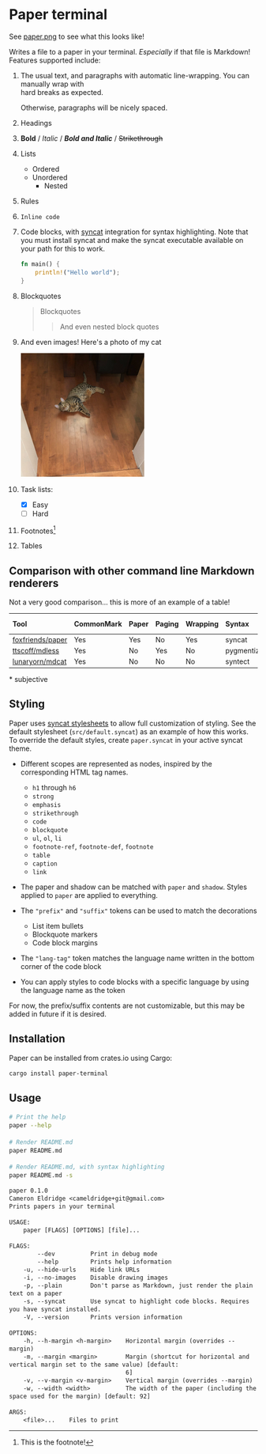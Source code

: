 [syncat]: https://github.com/foxfriends/syncat
[syncat stylesheets]: https://github.com/foxfriends/syncat-themes
[foxfriends/paper]: https://github.com/foxfriends/paper
[ttscoff/mdless]: https://github.com/ttscoff/mdless
[lunaryorn/mdcat]: https://github.com/lunaryorn/mdcat

# Paper terminal

<!-- Here's a comment -->

See [paper.png](./paper.png) to see what this looks like!

Writes a file to a paper in your terminal. *Especially* if that file is Markdown! Features supported
include:

1.  The usual text, and paragraphs with automatic line-wrapping. You can manually wrap with  
    hard breaks as expected.

    Otherwise, paragraphs will be nicely spaced.
2.  Headings
3.  __Bold__ / *Italic* / *__Bold and Italic__* / ~~Strikethrough~~
4.  Lists
    *   Ordered
    *   Unordered
        *   Nested
5.  Rules
6.  `Inline code`
7.  Code blocks, with [syncat][] integration for syntax highlighting. Note that you must install
    syncat and make the syncat executable available on your path for this to work.
    ```rust
    fn main() {
        println!("Hello world");
    }
    ```
8.  Blockquotes

    >   Blockquotes
    >   >  And even nested block quotes

9.  And even images! Here's a photo of my cat

    ![My cat. His name is Cato](./cato.png)

10. Task lists:
    - [x] Easy
    - [ ] Hard
11. Footnotes[^ft]

    [^ft]: This is the footnote!

12. Tables

## Comparison with other command line Markdown renderers

Not a very good comparison... this is more of an example of a table!

| Tool                 | CommonMark | Paper | Paging | Wrapping | Syntax     | Images    | Tables | Looks good\* |
| :------------------- | :--------- | :---- | :----- | :------- | :--------- | :-------- | :----- | :----------- |
| [foxfriends/paper][] | Yes        | Yes   | No     | Yes      | syncat     | Pixelated | Yes    | Yes          |
| [ttscoff/mdless][]   | Yes        | No    | Yes    | No       | pygmentize | Sometimes | Yes    | No           |
| [lunaryorn/mdcat][]  | Yes        | No    | No     | No       | syntect    | Sometimes | No     | No           |

\* subjective

## Styling

Paper uses [syncat stylesheets][] to allow full customization of styling. See the default stylesheet (`src/default.syncat`)
as an example of how this works. To override the default styles, create `paper.syncat` in your active syncat theme.

*   Different scopes are represented as nodes, inspired by the corresponding HTML tag names.

    *   `h1` through `h6`
    *   `strong`
    *   `emphasis`
    *   `strikethrough`
    *   `code`
    *   `blockquote`
    *   `ul`, `ol`, `li`
    *   `footnote-ref`, `footnote-def`, `footnote`
    *   `table`
    *   `caption`
    *   `link`

*   The paper and shadow can be matched with `paper` and `shadow`. Styles applied to `paper` are applied to everything.
*   The `"prefix"` and `"suffix"` tokens can be used to match the decorations
    *   List item bullets
    *   Blockquote markers
    *   Code block margins
*   The `"lang-tag"` token matches the language name written in the bottom corner of the code block
*   You can apply styles to code blocks with a specific language by using the language name as the token

For now, the prefix/suffix contents are not customizable, but this may be added in future if it is desired.

## Installation

Paper can be installed from crates.io using Cargo:

```bash
cargo install paper-terminal
```

## Usage

```bash
# Print the help
paper --help

# Render README.md
paper README.md

# Render README.md, with syntax highlighting
paper README.md -s
```

```
paper 0.1.0
Cameron Eldridge <cameldridge+git@gmail.com>
Prints papers in your terminal

USAGE:
    paper [FLAGS] [OPTIONS] [file]...

FLAGS:
        --dev          Print in debug mode
        --help         Prints help information
    -u, --hide-urls    Hide link URLs
    -i, --no-images    Disable drawing images
    -p, --plain        Don't parse as Markdown, just render the plain text on a paper
    -s, --syncat       Use syncat to highlight code blocks. Requires you have syncat installed.
    -V, --version      Prints version information

OPTIONS:
    -h, --h-margin <h-margin>    Horizontal margin (overrides --margin)
    -m, --margin <margin>        Margin (shortcut for horizontal and vertical margin set to the same value) [default:
                                 6]
    -v, --v-margin <v-margin>    Vertical margin (overrides --margin)
    -w, --width <width>          The width of the paper (including the space used for the margin) [default: 92]

ARGS:
    <file>...    Files to print
```
